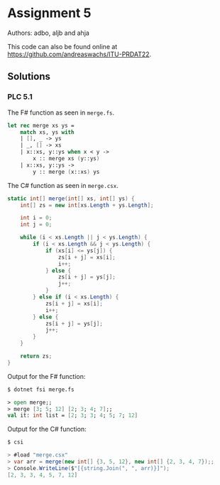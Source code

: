 # Assignment 5

Authors: adbo, aljb and ahja

This code can also be found online at <https://github.com/andreaswachs/ITU-PRDAT22>.

## Solutions

### PLC 5.1

The F# function as seen in `merge.fs`.

```fs
let rec merge xs ys =
    match xs, ys with
    | [], _ -> ys
    | _, [] -> xs
    | x::xs, y::ys when x < y ->
        x :: merge xs (y::ys)
    | x::xs, y::ys ->
        y :: merge (x::xs) ys
```

The C# function as seen in `merge.csx`.

```cs
static int[] merge(int[] xs, int[] ys) {
    int[] zs = new int[xs.Length + ys.Length];

    int i = 0;
    int j = 0;

    while (i < xs.Length || j < ys.Length) {
        if (i < xs.Length && j < ys.Length) {
            if (xs[i] <= ys[j]) {
                zs[i + j] = xs[i];
                i++;
            } else {
                zs[i + j] = ys[j];
                j++;
            }
        } else if (i < xs.Length) {
            zs[i + j] = xs[i];
            i++;
        } else {
            zs[i + j] = ys[j];
            j++;
        }
    }

    return zs;
}
```

Output for the F# function:

```fs
$ dotnet fsi merge.fs

> open merge;;
> merge [3; 5; 12] [2; 3; 4; 7];;
val it: int list = [2; 3; 3; 4; 5; 7; 12]
```

Output for the C# function:

```cs
$ csi

> #load "merge.csx"
> var arr = merge(new int[] {3, 5, 12}, new int[] {2, 3, 4, 7});;
> Console.WriteLine($"[{string.Join(", ", arr)}]");
[2, 3, 3, 4, 5, 7, 12]
```
